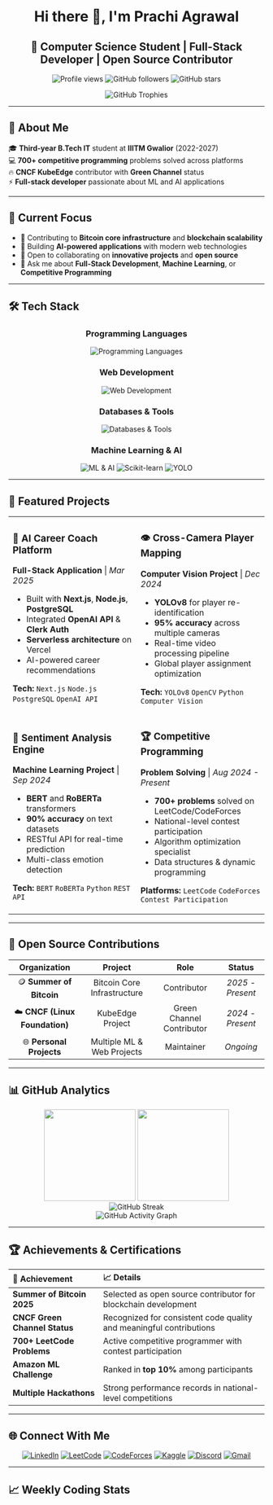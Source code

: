 <div align="center">
  
# Hi there 👋, I'm Prachi Agrawal

## 🚀 Computer Science Student | Full-Stack Developer | Open Source Contributor

<p>
  <img src="https://komarev.com/ghpvc/?username=prachi194agrawal&label=Profile%20views&color=blueviolet&style=for-the-badge" alt="Profile views" />
  <img src="https://img.shields.io/github/followers/prachi194agrawal?label=Followers&style=for-the-badge&color=blue" alt="GitHub followers" />
  <img src="https://img.shields.io/github/stars/prachi194agrawal?label=Stars&style=for-the-badge&color=yellow" alt="GitHub stars" />
</p>

<img src="https://github-profile-trophy.vercel.app/?username=prachi194agrawal&theme=radical&no-frame=true&row=1&column=7" alt="GitHub Trophies" />

</div>

---

## 🎯 About Me

🎓 **Third-year B.Tech IT** student at **IIITM Gwalior** (2022-2027)  
💻 **700+ competitive programming** problems solved across platforms  
🔥 **CNCF KubeEdge** contributor with **Green Channel** status  
⚡ **Full-stack developer** passionate about ML and AI applications  

---

## 💼 Current Focus

- 🔭 Contributing to **Bitcoin core infrastructure** and **blockchain scalability**
- 🌱 Building **AI-powered applications** with modern web technologies
- 👯 Open to collaborating on **innovative projects** and **open source**
- 💬 Ask me about **Full-Stack Development**, **Machine Learning**, or **Competitive Programming**

---

## 🛠️ Tech Stack

<div align="center">

### Programming Languages
<p>
  <img src="https://skillicons.dev/icons?i=cpp,python,java,js,html,css" alt="Programming Languages" />
</p>

### Web Development
<p>
  <img src="https://skillicons.dev/icons?i=react,nextjs,nodejs,express,typescript,tailwind" alt="Web Development" />
</p>

### Databases & Tools
<p>
  <img src="https://skillicons.dev/icons?i=mongodb,postgresql,mysql,git,docker,aws" alt="Databases & Tools" />
</p>

### Machine Learning & AI
<p>
  <img src="https://skillicons.dev/icons?i=tensorflow,pytorch,opencv" alt="ML & AI" />
  <img src="https://img.shields.io/badge/scikit--learn-%23F7931E.svg?style=for-the-badge&logo=scikit-learn&logoColor=white" alt="Scikit-learn" />
  <img src="https://img.shields.io/badge/YOLO-%2300FFFF.svg?style=for-the-badge&logo=YOLO&logoColor=white" alt="YOLO" />
</p>

</div>

---

## 🚀 Featured Projects

<table>
<tr>
<td width="50%">

### 🤖 AI Career Coach Platform
**Full-Stack Application** | *Mar 2025*
- Built with **Next.js**, **Node.js**, **PostgreSQL**
- Integrated **OpenAI API** & **Clerk Auth**
- **Serverless architecture** on Vercel
- AI-powered career recommendations

**Tech:** `Next.js` `Node.js` `PostgreSQL` `OpenAI API`

</td>
<td width="50%">

### 👁️ Cross-Camera Player Mapping
**Computer Vision Project** | *Dec 2024*
- **YOLOv8** for player re-identification
- **95% accuracy** across multiple cameras
- Real-time video processing pipeline
- Global player assignment optimization

**Tech:** `YOLOv8` `OpenCV` `Python` `Computer Vision`

</td>
</tr>
<tr>
<td width="50%">

### 🧠 Sentiment Analysis Engine
**Machine Learning Project** | *Sep 2024*
- **BERT** and **RoBERTa** transformers
- **90% accuracy** on text datasets
- RESTful API for real-time prediction
- Multi-class emotion detection

**Tech:** `BERT` `RoBERTa` `Python` `REST API`

</td>
<td width="50%">

### 🏆 Competitive Programming
**Problem Solving** | *Aug 2024 - Present*
- **700+ problems** solved on LeetCode/CodeForces
- National-level contest participation
- Algorithm optimization specialist
- Data structures & dynamic programming

**Platforms:** `LeetCode` `CodeForces` `Contest Participation`

</td>
</tr>
</table>

---

## 🌟 Open Source Contributions

<div align="center">

| **Organization** | **Project** | **Role** | **Status** |
|:---:|:---:|:---:|:---:|
| 🪙 **Summer of Bitcoin** | Bitcoin Core Infrastructure | Contributor | *2025 - Present* |
| ☁️ **CNCF (Linux Foundation)** | KubeEdge Project | Green Channel Contributor | *2024 - Present* |
| 🌐 **Personal Projects** | Multiple ML & Web Projects | Maintainer | *Ongoing* |

</div>

---

## 📊 GitHub Analytics

<div align="center">
  <img height="180em" src="https://github-readme-stats.vercel.app/api?username=prachi194agrawal&show_icons=true&theme=radical&include_all_commits=true&count_private=true&hide_border=true"/>
  <img height="180em" src="https://github-readme-stats.vercel.app/api/top-langs/?username=prachi194agrawal&layout=compact&langs_count=8&theme=radical&hide_border=true"/>
</div>

<div align="center">
  <img src="https://github-readme-streak-stats.herokuapp.com/?user=prachi194agrawal&theme=radical&hide_border=true" alt="GitHub Streak" />
</div>

<div align="center">
  <img src="https://github-readme-activity-graph.vercel.app/graph?username=prachi194agrawal&theme=react-dark&hide_border=true" alt="GitHub Activity Graph" />
</div>

---

## 🏆 Achievements & Certifications

<div align="center">

| 🏅 **Achievement** | 📈 **Details** |
|:---|:---|
| **Summer of Bitcoin 2025** | Selected as open source contributor for blockchain development |
| **CNCF Green Channel Status** | Recognized for consistent code quality and meaningful contributions |
| **700+ LeetCode Problems** | Active competitive programmer with contest participation |
| **Amazon ML Challenge** | Ranked in **top 10%** among participants |
| **Multiple Hackathons** | Strong performance records in national-level competitions |

</div>

---

## 🌐 Connect With Me

<div align="center">

[![LinkedIn](https://img.shields.io/badge/LinkedIn-%230077B5.svg?style=for-the-badge&logo=linkedin&logoColor=white)](https://linkedin.com/in/prachi-agrawal-89776429a)
[![LeetCode](https://img.shields.io/badge/LeetCode-%23FFA116.svg?style=for-the-badge&logo=LeetCode&logoColor=black)](https://leetcode.com/u/prachiagrawal194)
[![CodeForces](https://img.shields.io/badge/Codeforces-%23445f9d.svg?style=for-the-badge&logo=Codeforces&logoColor=white)](https://codeforces.com/profile/prachi194agrawal)
[![Kaggle](https://img.shields.io/badge/Kaggle-%2320BEFF.svg?style=for-the-badge&logo=Kaggle&logoColor=white)](http://kaggle.com/prachiagrawaliloveml)
[![Discord](https://img.shields.io/badge/Discord-%237289DA.svg?style=for-the-badge&logo=discord&logoColor=white)](https://discord.gg/prachi0355)
[![Gmail](https://img.shields.io/badge/Gmail-D14836?style=for-the-badge&logo=gmail&logoColor=white)](mailto:agrawalprachi7718@gmail.com)

</div>

---

## 📈 Weekly Coding Stats

<!--START_SECTION:waka-->
